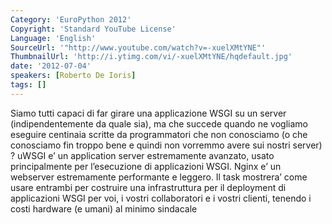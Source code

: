 ```yaml
---
Category: 'EuroPython 2012'
Copyright: 'Standard YouTube License'
Language: 'English'
SourceUrl: '"http://www.youtube.com/watch?v=-xuelXMtYNE"'
ThumbnailUrl: 'http://i.ytimg.com/vi/-xuelXMtYNE/hqdefault.jpg'
date: '2012-07-04'
speakers: [Roberto De Ioris]
tags: []
---
```

Siamo tutti capaci di far girare una applicazione WSGI su un server
(indipendentemente da quale sia), ma che succede quando ne vogliamo eseguire
centinaia scritte da programmatori che non conosciamo (o che conosciamo fin
troppo bene e quindi non vorremmo avere sui nostri server) ? uWSGI e’ un
application server estremamente avanzato, usato principalmente per
l’esecuzione di applicazioni WSGI. Nginx e’ un webserver estremamente
performante e leggero. Il task mostrera’ come usare entrambi per costruire una
infrastruttura per il deployment di applicazioni WSGI per voi, i vostri
collaboratori e i vostri clienti, tenendo i costi hardware (e umani) al minimo
sindacale

